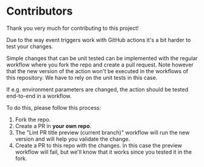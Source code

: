 # Contributors

Thank you very much for contributing to this project!

Due to the way event triggers work with GitHub actions it's a bit harder to test your changes.

Simple changes that can be unit tested can be implemented with the regular workflow where you fork the repo and create a pull request. Note however that the new version of the action won't be executed in the workflows of this repository. We have to rely on the unit tests in this case.

If e.g. environment parameters are changed, the action should be tested end-to-end in a workflow.

To do this, please follow this process:

1. Fork the repo.
2. Create a PR in **your own repo**.
3. The "Lint PR title preview (current branch)" workflow will run the new version and will help you validate the change.
4. Create a PR to this repo with the changes. In this case the preview workflow will fail, but we'll know that it works since you tested it in the fork.
